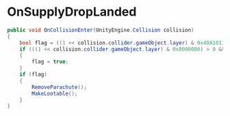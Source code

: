 <Badge type="danger" text="Carbon Compatible"/><Badge type="warning" text="Oxide Compatible"/>
# OnSupplyDropLanded
```csharp
public void OnCollisionEnter(UnityEngine.Collision collision)
{
	bool flag = ((1 << collision.collider.gameObject.layer) & 0x40A10111) > 0;
	if (((1 << collision.collider.gameObject.layer) & 0x8000000) > 0 && UnityEngine.CollisionEx.GetEntity(collision) is Tugboat)
	{
		flag = true;
	}
	if (flag)
	{
		RemoveParachute();
		MakeLootable();
	}
}

```
